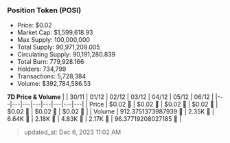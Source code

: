 
  ### Position Token (POSI)
  - Price: $0.02
  - Market Cap: $1,599,618.93
  - Max Supply: 100,000,000
  - Total Supply: 90,971,209.005
  - Circulating Supply: 90,191,280.839
  - Total Burn: 779,928.166
  - Holders: 734,799
  - Transactions: 5,728,384
  - Volume: $392,784,586.53

  **7D Price & Volume**
  | | 30&#x2F;11 | 01&#x2F;12 | 02&#x2F;12 | 03&#x2F;12 | 04&#x2F;12 | 05&#x2F;12 | 06&#x2F;12 |
  |---|---|---|---|---|---|---|---|
  | Price | $0.02 🔻 | $0.02 🔻 | $0.02 🚀 | $0.02 🚀 | $0.02 🔻 | $0.02 🔻 | $0.02 🚀 |
  | Volume | 912.3751373987939 🔻 | 2.35K 🚀 | 6.64K 🚀 | 2.18K 🔻 | 4.83K 🚀 | 2.17K 🔻 | 96.37719208027185 🔻 |

  > updated_at: Dec 6, 2023 11:02 AM
